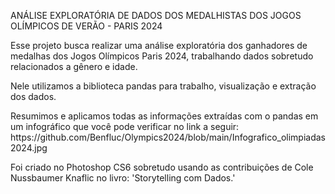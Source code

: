 ANÁLISE EXPLORATÓRIA DE DADOS DOS MEDALHISTAS DOS JOGOS OLÍMPICOS DE VERÃO - PARIS 2024
<p></p>
<p> Esse projeto busca realizar uma análise exploratória dos ganhadores de medalhas dos Jogos Olímpicos Paris 2024, trabalhando dados sobretudo relacionados a gênero e idade.
<p> Nele utilizamos a biblioteca pandas para trabalho, visualização e extração dos dados.
<p> Resumimos e aplicamos todas as informações extraídas com o pandas em um infográfico que você pode verificar no link a seguir: https://github.com/Benfluc/Olympics2024/blob/main/Infografico_olimpiadas2024.jpg
<p>Foi criado no Photoshop CS6 sobretudo usando as contribuições de Cole Nussbaumer Knaflic
no livro: 'Storytelling com Dados.'</p>
